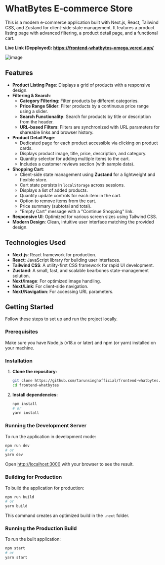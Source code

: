 # WhatBytes E-commerce Store

This is a modern e-commerce application built with Next.js, React, Tailwind CSS, and Zustand for client-side state management. It features a product listing page with advanced filtering, a product detail page, and a functional cart.

**Live Link (Depployed): https://frontend-whatbytes-omega.vercel.app/**

![image](https://github.com/user-attachments/assets/8dcfb569-81db-4773-a2fd-b4bb86033df4)

## Features

-   **Product Listing Page**: Displays a grid of products with a responsive design.
-   **Filtering & Search**:
    -   **Category Filtering**: Filter products by different categories.
    -   **Price Range Slider**: Filter products by a continuous price range using a slider.
    -   **Search Functionality**: Search for products by title or description from the header.
    -   **URL-based Filters**: Filters are synchronized with URL parameters for shareable links and browser history.
-   **Product Detail Page**:
    -   Dedicated page for each product accessible via clicking on product cards.
    -   Displays product image, title, price, description, and category.
    -   Quantity selector for adding multiple items to the cart.
    -   Includes a customer reviews section (with sample data).
-   **Shopping Cart**:
    -   Client-side state management using **Zustand** for a lightweight and flexible store.
    -   Cart state persists in `localStorage` across sessions.
    -   Displays a list of added products.
    -   Quantity update controls for each item in the cart.
    -   Option to remove items from the cart.
    -   Price summary (subtotal and total).
    -   "Empty Cart" message with a "Continue Shopping" link.
-   **Responsive UI**: Optimized for various screen sizes using Tailwind CSS.
-   **Modern Design**: Clean, intuitive user interface matching the provided design.

## Technologies Used

-   **Next.js**: React framework for production.
-   **React**: JavaScript library for building user interfaces.
-   **Tailwind CSS**: A utility-first CSS framework for rapid UI development.
-   **Zustand**: A small, fast, and scalable bearbones state-management solution.
-   **Next/Image**: For optimized image handling.
-   **Next/Link**: For client-side navigation.
-   **Next/Navigation**: For accessing URL parameters.

## Getting Started

Follow these steps to set up and run the project locally.

### Prerequisites

Make sure you have Node.js (v18.x or later) and npm (or yarn) installed on your machine.

### Installation

1.  **Clone the repository:**

    ```bash
    git clone https://github.com/tarunsinghofficial/frontend-whatbytes.git
    cd frontend-whatbytes
    ```

2.  **Install dependencies:**

    ```bash
    npm install
    # or
    yarn install
    ```

### Running the Development Server

To run the application in development mode:

```bash
npm run dev
# or
yarn dev
```

Open [http://localhost:3000](http://localhost:3000) with your browser to see the result.

### Building for Production

To build the application for production:

```bash
npm run build
# or
yarn build
```

This command creates an optimized build in the `.next` folder.

### Running the Production Build

To run the built application:

```bash
npm start
# or
yarn start
```
